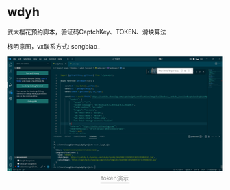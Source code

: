 # wdyh
武大樱花预约脚本，验证码CaptchKey、TOKEN、滑块算法

标明意图，vx联系方式: songbiao_

<div style="text-align: center;">
  <img src="./token.png" alt="token演示" />
  <br/>
  <div style="color:orange; border-bottom: 1px solid #d9d9d9;display: inline-block;color: #999;padding: 2px;">
      token演示
  </div>
</div>
